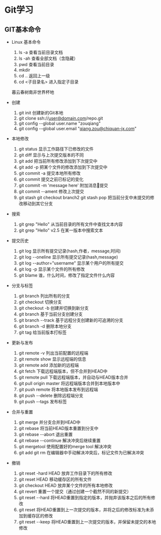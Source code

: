 # Git学习

## GIT基本命令

* Linux 基本命令
  1. ls -a 查看当前目录文档
  2. ls -ah 查看全部文档（含隐藏）
  2. pwd 查看当前目录
  3. mkdir 
  4. cd .. 返回上一级
  5. cd <子目录名> 进入指定子目录

  暮云春树南非世界杯地

* 创建
  1. git init 创建新的Git本地
  2. git clone ssh://user@domain.com/repo.git
  3. git config --global user.name "zouqiang"
  4. git config --global user.email "qiang.zou@chiquan-jx.com"

* 本地修改
  1. git status 显示工作路径下已修改的文件
  2. git diff 显示与上次提交版本的不同
  3. git add 把当前所有修改添加到下次提交中
  4. git add -p<file> 把某个文件的修改添加到下次提交中
  5. git commit -a 提交本地所有修改
  6. git commit 提交之前已标记的变化
  7. git commit -m 'message here' 附加消息提交
  8. git commit --ament 修改上次提交
  9. git stash
     git checkout branch2
     git stash pop
     把当前分支中未提交的修改移动到其它分支
* 搜索
  1. git grep "Hello" 从当前目录的所有文件中查找文本内容
  2. git grep "Hello" v2.5 在某一版本中搜索文本
* 提交历史
  1. git log 显示所有提交记录(hash,作者，message,时间)
  2. git log --oneline 显示所有提交记录(hash,message)
  3. git log --author="username" 显示某个用户的所有提交
  4. git log -p<file> 显示某个文件的所有修改
  5. git blame<file> 谁，什么时间，修改了指定文件什么内容
* 分支与标签
  1. git branch 列出所有的分支
  2. git checkout <branch> 切换分支
  3. git checkout -b <branch> 创建并切换到新分支 
  4. git branch <new-branck>  基于当前分支创建分支
  5. git branch --track<new-branch><remote-branch>
     基于远程分支创建新的可追溯的分支
  6. git branch -d <branch> 删除本地分支 
  7. git tag<tag-name> 给当前版本打标签
* 更新与发布
  1. git remote -v 列出当前配置的远程端 
  2. git remote show<remote> 显示远程端的信息
  3. git remote add<remote><url> 添加新的远程端 
  4. git fetch <remote> 下载远程端版本，但不合并到HEAD中
  5. git remote pull <remote><url> 下载远程端版本，并自动与HEAD版本合并
  6. git pull origin master 将远程端版本合并到本地版本中
  7. git push remote <remote><branch> 将本地版本发布到远程端 
  8. git push <remote> --delete <branch> 删除远程端分支
  9. git push --tags 发布标签
* 合并与重置
  1. git merge <branch> 并分支合并到HEAD中
  2. git rebase<branch> 将当前HEAD版本重置到分支中
  3. git rebase --abort 退出重置
  4. git rebase --continue 解决冲突后继续重置
  5. git mergetool 使用配置好的merge tool 解决冲突
  6. git add <resolved-file>
     git rm <resolved-file>
  在编辑器中手动解决冲突后，标记文件为已解决冲突
* 撤销
  1. git reset -hard HEAD 放弃工作目录下的所有修改
  2. git reset HEAD 移动缓存区的所有文件
  3. git checkout HEAD <file> 放弃某个文件的所有本地修改
  4. git revert <commit> 重置一个提交（通过创建一个截然不同的新提交）
  5. git reset --hard<commit> 将HEAD重置到指定的版本，并抛弃该版本之后的所有修改
  6. git reset <commit> 将HEAD重置到上一次提交的版本，并将之后的修改标准为未添加到缓存区的修改
  7. git reset --keep <commit> 将HEAD重置到上一次提交的版本，并保留未提交的本地修改
